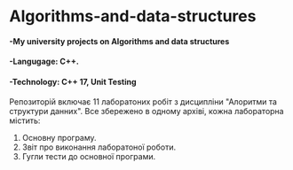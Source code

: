 # Algorithms-and-data-structures

#### -My university projects on Algorithms and data structures
#### -Langugage: C++.
#### -Technology: С++ 17, Unit Testing

Репозиторій включає 11 лаборатоних робіт з дисципліни "Алоритми та структури данних". Все збережено в одному архіві, кожна лабораторна містить:

1. Основну програму.
2. Звіт про виконання лаборатоної роботи.
3. Гугли тести до основної програми.
